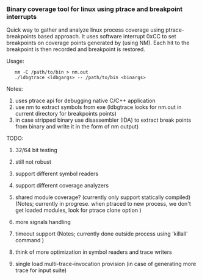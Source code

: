 ### Binary coverage tool for linux using ptrace and breakpoint interrupts 

Quick way to gather and analyze linux process coverage using ptrace-breakpoints based approach. It uses software interrupt 0xCC to set breakpoints on coverage points generated by (using NM). Each hit to the breakpoint is then recorded and breakpoint is restored. 

Usage:

```   
   nm -C /path/to/bin > nm.out
   ./ldbgtrace <ldbgargs> -- /path/to/bin <binargs>
```

Notes:

1. uses ptrace api for debugging native C/C++ application
2. use nm to extract symbols from exe (ldbgtrace looks for nm.out in current directory for breakpoints points)
3. in case stripped binary use disassembler (IDA) to extract break points from binary and write it in the form of nm output)
    

TODO:

1. 32/64 bit testing
2. still not robust
3. support different symbol readers
4. support different coverage analyzers
5. shared module coverage? (currently only support statically compiled)
(Notes;
  currently in progrese. when ptraced to new process, we don't get loaded modules, look for ptrace clone option
 )
6. more signals handling
7. timeout support
(Notes;
   currently done outside process using 'killall' command
 ) 

9. think of more optimization in symbol readers and trace writers
10. single load multi-trace-invocation provision (in case of generating more trace for input suite)
